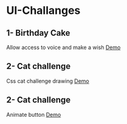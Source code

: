 # UI-Challanges

## 1- Birthday Cake

Allow access to voice and make a wish [Demo](https://hussien22elfayoumy.github.io/UI-Challanges/1-Birthday-Cake/)

## 2- Cat challenge

Css cat challenge drawing [Demo](https://hussien22elfayoumy.github.io/UI-Challanges/2-cat-challenge/)

## 2- Cat challenge

Animate button [Demo](https://hussien22elfayoumy.github.io/UI-Challanges/3-button-animate/)
